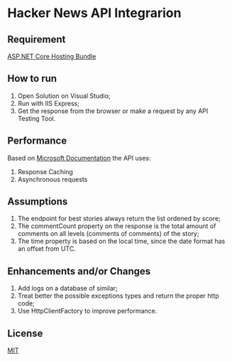 # Hacker News API Integrarion

## Requirement
[ASP.NET Core Hosting Bundle](https://dotnet.microsoft.com/download/dotnet-core/thank-you/runtime-aspnetcore-2.2.5-windows-hosting-bundle-installer)

## How to run
1. Open Solution on Visual Studio;
2. Run with IIS Express;
3. Get the response from the browser or make a request by any API Testing Tool.

## Performance
Based on [Microsoft Documentation](https://docs.microsoft.com/en-us/aspnet/core/performance/performance-best-practices?view=aspnetcore-2.2) the API uses:
1. Response Caching
2. Asynchronous requests

## Assumptions 
1. The endpoint for best stories always return the list ordened by score;
2. The commentCount property on the response is the total amount of comments on all levels (comments of comments) of the story;
3. The time property is based on the local time, since the date format has an offset from UTC.

## Enhancements and/or Changes
1. Add logs on a database of similar;
2. Treat better the possible exceptions types and return the proper http code;
3. Use HttpClientFactory to improve performance.

## License
[MIT](https://choosealicense.com/licenses/mit/)
